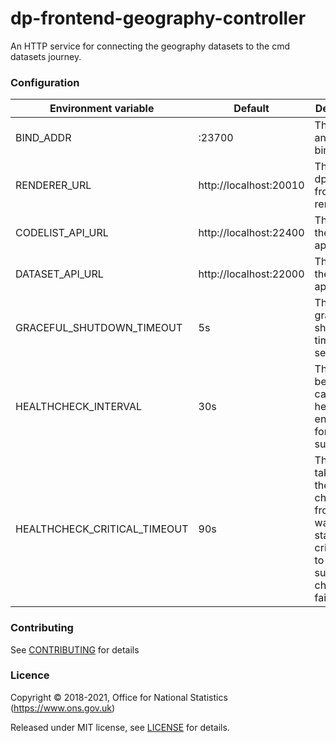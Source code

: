 dp-frontend-geography-controller
==================

An HTTP service for connecting the geography datasets to the cmd datasets journey.

### Configuration

| Environment variable         | Default                 | Description
| ---------------------------- | ----------------------- | --------------------------------------
| BIND_ADDR                    | :23700                  | The host and port to bind to.
| RENDERER_URL                 | http://localhost:20010  | The URL of dp-frontend-renderer.
| CODELIST_API_URL             | http://localhost:22400  | The URL of the code list api.
| DATASET_API_URL              | http://localhost:22000  | The URL of the dataset api.
| GRACEFUL_SHUTDOWN_TIMEOUT    | 5s                      | The graceful shutdown timeout in seconds
| HEALTHCHECK_INTERVAL         | 30s                     | The time between calling healthcheck endpoints for check subsystems
| HEALTHCHECK_CRITICAL_TIMEOUT | 90s                     | The time taken for the health changes from warning state to critical due to subsystem check failures

### Contributing

See [CONTRIBUTING](CONTRIBUTING.md) for details

### Licence

Copyright ©‎ 2018-2021, Office for National Statistics (https://www.ons.gov.uk)

Released under MIT license, see [LICENSE](LICENSE.md) for details.

